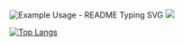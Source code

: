   <img src="https://readme-typing-svg.demolab.com/?lines=Olá,+seja+bem-vindo!;&font=Fira%20Code&center=true&width=380&height=50&duration=4000&pause=1000" alt="Example Usage - README Typing SVG">

<img src="https://github-readme-stats.vercel.app/api?username=luanhenriquegarcia&show_icons=true&theme=highcontrast"/>


[![Top Langs](https://github-readme-stats.vercel.app/api/top-langs/?username=luanhenriquegarcia&theme=highcontrast&layout=compact)](https://github.com/luanhenriquegarcia/github-readme-stats)



